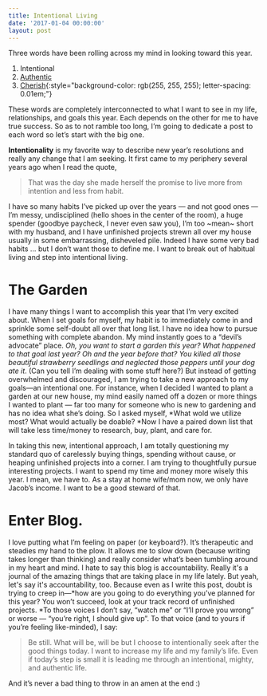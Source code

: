 ```yaml
---
title: Intentional Living
date: '2017-01-04 00:00:00'
layout: post
---
```

Three words have been rolling across my mind in looking toward this year.  

1.  Intentional
2.  [Authentic](http://bethanygearee.com/2017/01/06/authenticity.html)
3.  [Cherish](http://bethanygearee.com/2017/01/07/cherish.html){:style="background-color: rgb(255, 255, 255); letter-spacing: 0.01em;"}

These words are completely interconnected to what I want to see in my life, relationships, and goals this year. Each depends on the other for me to have true success. So as to not ramble too long, <span style="letter-spacing: 0.01em;">I’m going to dedicate a post to each word so let’s start with the big one.</span>

**Intentionality** is my favorite way to describe new year’s resolutions and really any change that I am seeking. It first came to my periphery several years ago when I read the quote,

> That was the day she made herself the promise to live more from intention and less from habit.

I have so many habits I’ve picked up over the years — and not good ones — I’m messy, undisciplined (hello shoes in the center of the room), a huge spender (goodbye paycheck, I never even saw you), I’m too ~mean~ short with my husband, and I have unfinished projects strewn all over my house usually in some embarrassing, disheveled pile. Indeed I have some very bad habits … but I don’t want those to define me. I want to break out of habitual living and step into intentional living.

# The Garden

I have many things I want to accomplish this year that I’m very excited about. When I set goals for myself, my habit is to immediately come in and sprinkle some self-doubt all over that long list. I have no idea how to pursue something with complete abandon. My mind instantly goes to a “devil’s advocate” place. _Oh, you want to start a garden this year? What happened to that goal last year? Oh and the year before that? You killed all those beautiful strawberry seedlings and neglected those peppers until your dog ate it_. (Can you tell I’m dealing with some stuff here?) But instead of getting overwhelmed and discouraged, I am trying to take a new approach to my goals—an intentional one. For instance, when I decided I wanted to plant a garden at our new house, my mind easily named off a dozen or more things I wanted to plant — far too many for someone who is new to gardening and has no idea what she’s doing. So I asked myself, *What wold we utilize most? What would actually be doable? *Now I have a paired down list that will take less time/money to research, buy, plant, and care for.

In taking this new, intentional approach, I am totally questioning my standard quo of carelessly buying things, spending without cause, or heaping unfinished projects into a corner. I am trying to thoughtfully pursue interesting projects. I want to spend my time and money more wisely this year. I mean, we have to. As a stay at home wife/mom now, we only have Jacob’s income. I want to be a good steward of that.

# Enter Blog.

I love putting what I’m feeling on paper (or keyboard?). It’s therapeutic and steadies my hand to the plow. It allows me to slow down (because writing takes longer than thinking) and really consider what’s been tumbling around in my heart and mind. I hate to say this blog is accountability. Really it's a journal of the amazing things that are taking place in my life lately. But yeah, let's say it's accountability, too. Because even as I write this post, doubt is trying to creep in—*how are you going to do everything you’ve planned for this year? You won’t succeed, look at your track record of unfinished projects. *To those voices I don’t say, “watch me” or “I’ll prove you wrong” or worse — “you’re right, I should give up”. To that voice (and to yours if you’re feeling like-minded), I say:

> Be still. What will be, will be but I choose to intentionally seek after the good things today. I want to increase my life and my family’s life. Even if today’s step is small it is leading me through an intentional, mighty, and authentic life.

And it’s never a bad thing to throw in an amen at the end :)